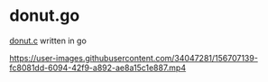# donut.go

[donut.c](https://www.a1k0n.net/2011/07/20/donut-math.html) written in go





https://user-images.githubusercontent.com/34047281/156707139-fc8081dd-6094-42f9-a892-ae8a15c1e887.mp4

